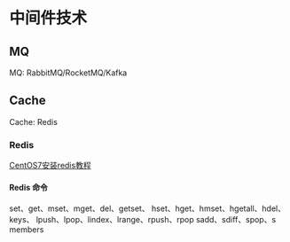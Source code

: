# 中间件技术

## MQ

MQ: RabbitMQ/RocketMQ/Kafka

## Cache

Cache: Redis

### Redis

[CentOS7安装redis教程](https://cloud.tencent.com/developer/article/1344011)

#### Redis 命令

set、get、mset、mget、del、getset、
hset、hget、hmset、hgetall、hdel、keys、
lpush、lpop、lindex、lrange、rpush、rpop
sadd、sdiff、spop、s members
